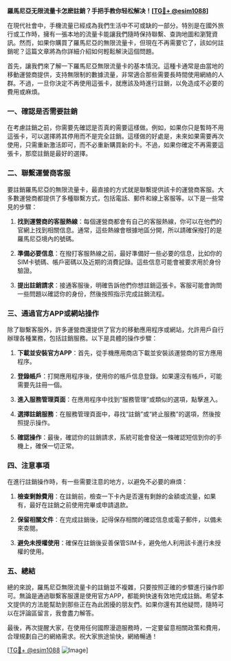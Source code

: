 **羅馬尼亞无限流量卡怎麽註銷？手把手教你轻松解决！[[TG💪+ @esim1088](https://t.me/s/esim1088)]**

在現代社會中，手機流量已經成為我們生活中不可或缺的一部分。特別是在國外旅行或工作時，擁有一張本地的流量卡能讓我們隨時保持聯繫、查詢地圖和瀏覽資訊。然而，如果你購買了羅馬尼亞的無限流量卡，但現在不再需要它了，該如何註銷呢？這篇文章將為你詳細介紹如何輕鬆解決這個問題。

首先，讓我們來了解一下羅馬尼亞無限流量卡的基本情況。這種卡通常是由當地的移動運營商提供，支持無限制的數據流量，非常適合那些需要長時間使用網絡的人群。不過，一旦你決定不再使用這張卡，就應該及時進行註銷，以免造成不必要的費用或麻煩。

### 一、確認是否需要註銷

在考慮註銷之前，你需要先確認是否真的需要這樣做。例如，如果你只是暫時不用這張卡，可以選擇將其停用而不是完全註銷。這樣做的好處是，未來如果需要再次使用，只需重新激活即可，而不必重新購買新的卡。不過，如果你確定不再需要這張卡，那麼註銷是最好的選擇。

### 二、聯繫運營商客服

要註銷羅馬尼亞的無限流量卡，最直接的方式就是聯繫提供該卡的運營商客服。大多數運營商都提供了多種聯繫方式，包括電話、郵件和線上客服等。以下是一些常見的步驟：

1. **找到運營商的客服熱線**：每個運營商都會有自己的客服熱線，你可以在他們的官網上找到相關信息。通常，這些熱線會根據地區分開，所以請確保撥打的是羅馬尼亞境內的號碼。

2. **準備必要信息**：在撥打客服熱線之前，最好準備好一些必要的信息，比如你的SIM卡號碼、帳戶密碼以及近期的消費記錄。這些信息可能會被要求用於身份驗證。

3. **提出註銷請求**：接通客服後，明確告訴他們你想註銷這張卡。客服可能會詢問一些問題以確認你的身份，然後按照指示完成註銷流程。

### 三、通過官方APP或網站操作

除了聯繫客服外，許多運營商還提供了官方的移動應用程序或網站，允許用戶自行辦理各種業務，包括註銷服務。以下是具體的操作步驟：

1. **下載並安裝官方APP**：首先，從手機應用商店下載並安裝該運營商的官方應用程序。

2. **登錄帳戶**：打開應用程序後，使用你的帳戶信息登錄。如果還沒有帳戶，可能需要先註冊一個。

3. **進入服務管理頁面**：在應用程序中找到“服務管理”或類似的選項，點擊進入。

4. **選擇註銷服務**：在服務管理頁面中，尋找“註銷”或“終止服務”的選項，然後按照提示操作。

5. **確認操作**：最後，確認你的註銷請求，系統可能會發送一條確認短信到你的手機上，確保一切正常。

### 四、注意事項

在進行註銷操作時，有一些需要注意的地方，以避免不必要的麻煩：

1. **檢查剩餘費用**：在註銷前，檢查一下卡內是否還有剩餘的金額或流量，如果有，最好在註銷之前使用完畢或申請退款。

2. **保留相關文件**：在完成註銷後，記得保存相關的確認信息或電子郵件，以備未來查閱。

3. **避免未授權使用**：確保在註銷後妥善保管SIM卡，避免他人利用該卡進行未授權的使用。

### 五、總結

總的來說，羅馬尼亞無限流量卡的註銷並不複雜，只要按照正確的步驟進行操作即可。無論是通過聯繫客服還是使用官方APP，都能夠快速有效地完成註銷。希望本文提供的方法能幫助到那些正在為此困擾的朋友們。如果你還有其他疑問，隨時可以在評論區留言，我會盡力解答。

最後，再次提醒大家，在使用任何國際漫遊服務時，一定要留意相關政策和費用，合理規劃自己的網絡需求。祝大家旅途愉快，網絡暢通！

[[TG💪+ @esim1088](https://t.me/s/esim1088) ![Image](https://i.postimg.cc/4NQfJmqS/Snipaste-2025-05-13-00-14-12.png)]